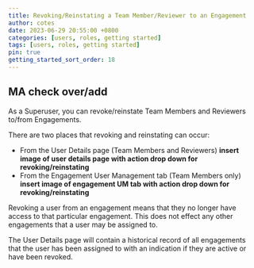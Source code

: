 ```yaml
---
title: Revoking/Reinstating a Team Member/Reviewer to an Engagement
author: cotes
date: 2023-06-29 20:55:00 +0800
categories: [users, roles, getting started]
tags: [users, roles, getting started]
pin: true
getting_started_sort_order: 18
---
```


## MA check over/add

As a Superuser, you can revoke/reinstate Team Members and Reviewers to/from Engagements.  

There are two places that revoking and reinstating can occur:

- From the User Details page (Team Members and Reviewers)
  **insert image of user details page with action drop down for revoking/reinstating**
- From the Engagement User Management tab (Team Members only)
  **insert image of engagement UM tab with action drop down for revoking/reinstating**

Revoking a user from an engagement means that they no longer have access to that particular engagement. This does not effect any other engagements that a user may be assigned to. 

The User Details page will contain a historical record of all engagements that the user has been assigned to with an indication if they are active or have been revoked. 
